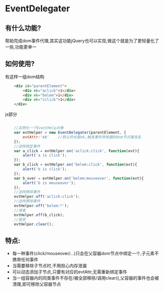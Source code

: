 EventDelegater
===========

有什么功能?
-----------
帮助完成dom事件代理,其实这功能jQuery也可以实现,做这个就是为了更轻量化了一些,功能更单一


如何使用?
-----------
有这样一组dom结构
```html
	<div id="parentElement">
		<div ek="aclick">1</div>
		<div ek="belem">1</div>
		<div ek="cclick">1</div>
	</div>
```
js部分
```javascript

	//实例化一个EventHelp对象
	var evtHelper = new EventDelegater(parentElement, {
		evtAttr:'ek'	//默认的也是ek,触发事件所依据的dom节点属性名
	});
	//这样绑定事件
    var a_click = evtHelper.on('aclick:click', function(evt){
        alert('a is click');
    });
    var b_click = evtHelper.on('belem:click', function(evt){
        alert('b is click');
    });
    var b_over = evtHelper.on('belem:mouseover', function(evt){
        alert('b is mouseover');
    });
	//这样移除事件
    evtHelper.off('aclick:click');
	//这样移除事件
    evtHelper.off('belem:*');
    //或者
    evtHelper.off(b_click);
    //甚至
    evtHelper.clear();
```

特点:
---------
* 每一种事件(click/mouseover/...)只会在父容器dom节点中绑定一个,子元素不携带任何事件
* 当需要移除子节点时,不用担心内存泄漏
* 可以动态添加子节点,只要有对应的evtAttr,无需重新绑定事件
* 当一组容器内的同类事件不存在/被全部移除/调用clear(),父容器的事件也会被清理,即可移除父容器节点
